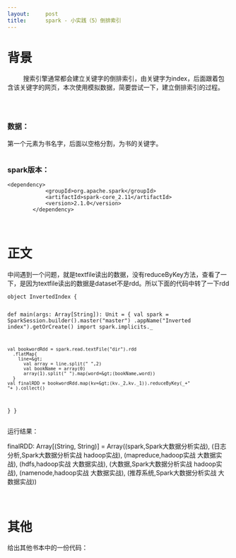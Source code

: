 ```yaml
---
layout:     post
title:      spark - 小实践（5）倒排索引
---
```

<div id="article_content" class="article_content clearfix csdn-tracking-statistics" data-pid="blog" data-mod="popu_307" data-dsm="post">
								            <link rel="stylesheet" href="https://csdnimg.cn/release/phoenix/template/css/ck_htmledit_views-f76675cdea.css">
						<div class="htmledit_views" id="content_views">
                <h1>背景</h1><p class="p1">         搜索引擎通常都会建立关键字的倒排索引，由关键字为index，后面跟着包含该关键字的网页，本次使用模拟数据，简要尝试一下，建立倒排索引的过程。</p><h3><br></h3><h3>数据：</h3><p class="p1">第一个元素为书名字，后面以空格分割，为书的关键字。</p><p class="p1"><img src="https://img-blog.csdn.net/20180515214606982?watermark/2/text/aHR0cHM6Ly9ibG9nLmNzZG4ubmV0L3UwMTM1NjA5MjU=/font/5a6L5L2T/fontsize/400/fill/I0JBQkFCMA==/dissolve/70" alt=""><br></p><h3>spark版本：</h3><pre><code class="language-java">&lt;dependency&gt;
            &lt;groupId&gt;org.apache.spark&lt;/groupId&gt;
            &lt;artifactId&gt;spark-core_2.11&lt;/artifactId&gt;
            &lt;version&gt;2.1.0&lt;/version&gt;
        &lt;/dependency&gt;</code></pre><br><h1>正文</h1><p class="p1">中间遇到一个问题，就是textfile读出的数据，没有reduceByKey方法，查看了一下，是因为textfile读出的数据是dataset不是rdd。所以下面的代码中转了一下rdd</p><pre><code class="language-java">object InvertedIndex {

  def main(args: Array[String]): Unit = {
    val spark = SparkSession.builder().master("master")
      .appName("Inverted index").getOrCreate()
    import spark.implicits._

    val bookwordRdd = spark.read.textFile("dir").rdd
      .flatMap{
        line=&gt;
          val array = line.split(" ",2)
          val bookName = array(0)
          array(1).split(" ").map(word=&gt;(bookName,word))
      }
    val finalRDD = bookwordRdd.map(kv=&gt;(kv._2,kv._1)).reduceByKey(_+" "+_).collect()

  }
}</code></pre><p>运行结果：</p><p>finalRDD: Array[(String, String)] = Array((spark,Spark大数据分析实战), (日志分析,Spark大数据分析实战 hadoop实战), (mapreduce,hadoop实战 大数据实战), (hdfs,hadoop实战 大数据实战), (大数据,Spark大数据分析实战 hadoop实战), (namenode,hadoop实战 大数据实战), (推荐系统,Spark大数据分析实战 大数据实战))<br></p><p class="p1"><br></p><h1>其他</h1><p class="p1">给出其他书本中的一份代码：<br><img src="https://img-blog.csdn.net/20180515215410694?watermark/2/text/aHR0cHM6Ly9ibG9nLmNzZG4ubmV0L3UwMTM1NjA5MjU=/font/5a6L5L2T/fontsize/400/fill/I0JBQkFCMA==/dissolve/70" alt=""><br></p><br>            </div>
                </div>